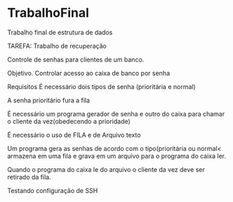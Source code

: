 # TrabalhoFinal
Trabalho final de estrutura de dados

TAREFA:
Trabalho de recuperação

Controle de senhas para clientes de um banco.

Objetivo. 
Controlar acesso ao caixa de banco por senha

Requisitos
É necessário dois tipos de senha (prioritária e normal)

A senha prioritário fura a fila

É necessário um programa gerador de senha e outro do caixa para chamar o cliente da vez(obedecendo a prioridade)

É necessário o uso de FILA e de Arquivo texto

Um programa gera as senhas de acordo com o tipo(prioritária ou normal< armazena em uma fila e grava em um arquivo para o programa do caixa ler.

Quando o programa do caixa le do arquivo o cliente da vez deve ser retirado da fila.
 
 
Testando configuração de SSH
